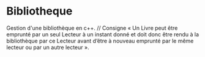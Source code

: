 # Bibliotheque
Gestion d'une bibliothèque en c++. 
// Consigne
 « Un Livre peut être emprunté par un seul Lecteur à un instant donné et doit donc être rendu à la bibliothèque par ce Lecteur avant d’être à nouveau emprunté par le même lecteur ou par un autre lecteur ».

